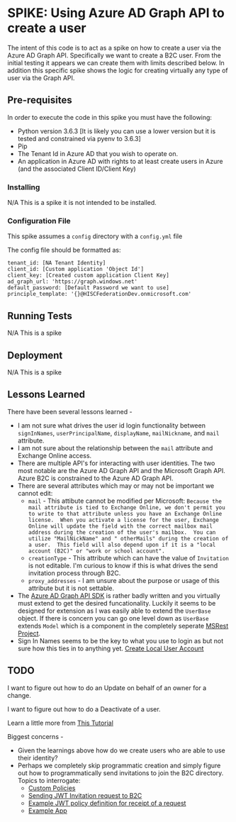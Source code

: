 # SPIKE: Using Azure AD Graph API to create a user

The intent of this code is to act as a spike on how to create a user via the Azure AD Graph API.  Specifically we want to create a B2C user.  From the initial testing it appears we can create them with limits described below.  In addition this specific spike shows the logic for creating virtually any type of user via the Graph API.

## Pre-requisites

In order to execute the code in this spike you must have the following:

* Python version 3.6.3 [It is likely you can use a lower version but it is tested and constrained via pyenv to 3.6.3]
* Pip
* The Tenant Id in Azure AD that you wish to operate on.
* An application in Azure AD with rights to at least create users in Azure (and the associated Client ID/Client Key)

### Installing

N/A This is a spike it is not intended to be installed.

### Configuration File

This spike assumes a `config` directory with a `config.yml` file

The config file should be formatted as:

```
tenant_id: [NA Tenant Identity]
client_id: [Custom application 'Object Id']
client_key: [Created custom application Client Key]
ad_graph_url: 'https://graph.windows.net' 
default_password: [Default Password we want to use]
principle_template: '{}@HISCFederationDev.onmicrosoft.com'

```

## Running Tests

N/A This is a spike

## Deployment

N/A This is a spike

## Lessons Learned

There have been several lessons learned -

* I am not sure what drives the user id login functionality between `signInNames`, `userPrincipalName`, `displayName`, `mailNickname`, and `mail` attribute.
* I am not sure about the relationship between the `mail` attribute and Exchange Online access.
* There are multiple API's for interacting with user identities.  The two most notable are the Azure AD Graph API and the Microsoft Graph API.  Azure B2C is constrained to the Azure AD Graph API.
* There are several attributes which may or may not be important we cannot edit:
  * `mail` - This attibute cannot be modified per Microsoft: `Because the mail attribute is tied to Exchange Online, we don't permit you to write to that attribute unless you have an Exchange Online license.  When you activate a license for the user, Exchange Online will update the field with the correct mailbox mail address during the creation of the user's mailbox.  You can utilize "MailNickName" and " otherMails" during the creation of a user.  This field will also depend upon if it is a "local account (B2C)" or "work or school account".`
  * `creationType` - This attribute which can have the value of `Invitation` is not editable.  I'm curious to know if this is what drives the send invitation process through B2C.
  * `proxy_addresses` - I am unsure about the purpose or usage of this attribute but it is not settable.
* The [Azure AD Graph API SDK](https://github.com/Azure/azure-sdk-for-python/tree/master/azure-graphrbac) is rather badly written and you virtually must extend to get the desired funcationality.  Luckily it seems to be designed for extension as I was easily able to extend the `UserBase` object.  If there is concern you can go one level down as `UserBase` extends `Model` which is a component in the completely seperate [MSRest Project](https://github.com/Azure/msrest-for-python).
* Sign In Names seems to be the key to what you use to login as but not sure how this ties in to anything yet.  [Create Local User Account](https://msdn.microsoft.com/en-us/library/azure/ad/graph/api/users-operations#CreateLocalAccountUser)

## TODO

I want to figure out how to do an Update on behalf of an owner for a change.

I want to figure out how to do a Deactivate of a user.

Learn a little more from [This Tutorial](https://docs.microsoft.com/en-us/azure/active-directory-b2c/active-directory-b2c-devquickstarts-graph-dotnet)

Biggest concerns -

* Given the learnings above how do we create users who are able to use their identity?
* Perhaps we completely skip programmatic creation and simply figure out how to programmatically send invitations to join the B2C directory.  Topics to interrogate:
   * [Custom Policies](https://docs.microsoft.com/en-us/azure/active-directory-b2c/active-directory-b2c-overview-custom)
   * [Sending JWT Invitation request to B2C](https://github.com/Azure-Samples/active-directory-b2c-advanced-policies/blob/master/wingtipgamesb2c/src/WingTipGamesWebApplication/Controllers/InvitationController.cs#LC90)
   * [Example JWT policy definition for receipt of a request](https://github.com/Azure-Samples/active-directory-b2c-advanced-policies/blob/master/wingtipgamesb2c/Policies/b2ctechready.onmicrosoft.com_B2C_1A_invitation.xml)
   * [Example App](https://wingtipgamesb2c.azurewebsites.net/Invitation/Create)
